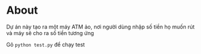 # About
Dự án này tạo ra một máy ATM ảo, nơi người dùng nhập số tiền họ muốn rút và máy sẽ cho ra số tiền tương ứng

Gõ `python test.py` để  chạy test